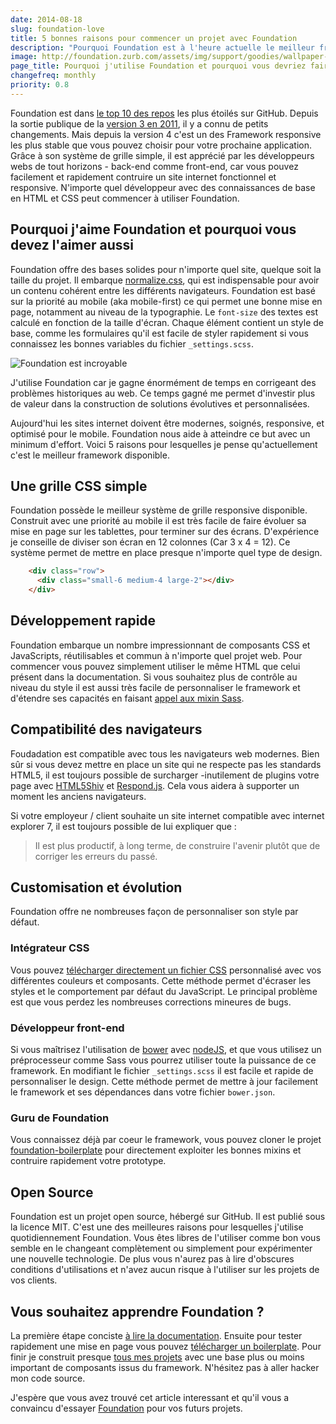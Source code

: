 ```yaml
---
date: 2014-08-18
slug: foundation-love
title: 5 bonnes raisons pour commencer un projet avec Foundation
description: "Pourquoi Foundation est à l'heure actuelle le meilleur framework pour le responsive design avec HTML & CSS ?"
image: http://foundation.zurb.com/assets/img/support/goodies/wallpaper-3%281024x768%29.jpg
page_title: Pourquoi j'utilise Foundation et pourquoi vous devriez faire pareil
changefreq: monthly
priority: 0.8
---
```


Foundation est dans [le top 10 des repos](https://github.com/trending?l=css&since=monthly) les plus étoilés sur GitHub. Depuis la sortie publique de la [version 3 en 2011](http://foundation.zurb.com/learn/about.html), il y a connu de petits changements. Mais depuis la version 4 c'est un des Framework responsive les plus stable que vous pouvez choisir pour votre prochaine application. Grâce à son système de grille simple, il est apprécié par les développeurs webs de tout horizons - back-end comme front-end, car vous pouvez facilement et rapidement contruire un site internet fonctionnel et responsive. N'importe quel développeur avec des connaissances de base en HTML et CSS peut commencer à utiliser Foundation.

## Pourquoi j'aime Foundation et pourquoi vous devez l'aimer aussi

Foundation offre des bases solides pour n'importe quel site, quelque soit la taille du projet. Il embarque [normalize.css](https://github.com/necolas/normalize.css), qui est indispensable pour avoir un contenu cohérent entre les différents navigateurs. Foundation est basé sur la priorité au mobile (aka mobile-first) ce qui permet une bonne mise en page, notamment au niveau de la typographie. Le `font-size` des textes est calculé en fonction de la taille d'écran. Chaque élément contient un style de base, comme les formulaires qu'il est facile de styler rapidement si vous connaissez les bonnes variables du fichier `_settings.scss`.

![Foundation est incroyable](http://foundation.zurb.com/assets/img/support/goodies/wallpaper-3%281024x768%29.jpg)

J'utilise Foundation car je gagne énormément de temps en corrigeant des problèmes historiques au web. Ce temps gagné me permet d'investir plus de valeur dans la construction de solutions évolutives et personnalisées.

Aujourd'hui les sites internet doivent être modernes, soignés, responsive, et optimisé pour le mobile. Foundation nous aide à atteindre ce but avec un minimum d'effort. Voici 5 raisons pour lesquelles je pense qu'actuellement c'est le meilleur framework disponible.

## Une grille CSS simple

Foundation possède le meilleur système de grille responsive disponible. Construit avec une priorité au mobile il est très facile de faire évoluer sa mise en page sur les tablettes, pour terminer sur des écrans. D'expérience je conseille de diviser son écran en 12 colonnes (Car 3 x 4 = 12). Ce système permet de mettre en place presque n'importe quel type de design.

~~~ html
    <div class="row">
      <div class="small-6 medium-4 large-2"></div>
    </div>
~~~

## Développement rapide

Foundation embarque un nombre impressionnant de composants CSS et JavaScripts, réutilisables et commun à n'importe quel projet web. Pour commencer vous pouvez simplement utiliser le même HTML que celui présent dans la documentation. Si vous souhaitez plus de contrôle au niveau du style il est aussi très facile de personnaliser le framework et d'étendre ses capacités en faisant [appel aux mixin Sass](/blog/grille-semantique.html).

## Compatibilité des navigateurs

Foudadation est compatible avec tous les navigateurs web modernes. Bien sûr si vous devez mettre en place un site qui ne respecte pas les standards HTML5, il est toujours possible de surcharger -inutilement de plugins votre page avec [HTML5Shiv](https://github.com/aFarkas/html5shiv) et [Respond.js](https://github.com/scottjehl/Respond). Cela vous aidera à supporter un moment les anciens navigateurs.

Si votre employeur / client souhaite un site internet compatible avec internet explorer 7, il est toujours possible de lui expliquer que :

> Il est plus productif, à long terme, de construire l'avenir plutôt que de corriger les erreurs du passé.

## Customisation et évolution

Foundation offre ne nombreuses façon de personnaliser son style par défaut.

### Intégrateur CSS

Vous pouvez [télécharger directement un fichier CSS](http://foundation.zurb.com/develop/download.html) personnalisé avec vos différentes couleurs et composants.
Cette méthode permet d'écraser les styles et le comportement par défaut du JavaScript. Le principal problème est que vous perdez les nombreuses corrections mineures de bugs.

### Développeur front-end

Si vous maîtrisez l'utilisation de [bower](http://bower.io/) avec [nodeJS](http://nodejs.org/), et que vous utilisez un préprocesseur comme Sass vous pourrez utiliser toute la puissance de ce framework. En modifiant le fichier `_settings.scss` il est facile et rapide de personnaliser le design. Cette méthode permet de mettre à jour facilement le framework et ses dépendances dans votre fichier `bower.json`.

### Guru de Foundation

Vous connaissez déjà par coeur le framework, vous pouvez cloner le projet [foundation-boilerplate](https://github.com/flexbox/foundation-boilerplate) pour directement exploiter les bonnes mixins et contruire rapidement votre prototype.

## Open Source

Foundation est un projet open source, hébergé sur GitHub. Il est publié sous la licence MIT. C'est une des meilleures raisons pour lesquelles j'utilise quotidiennement Foundation. Vous êtes libres de l'utiliser comme bon vous semble en le changeant complètement ou simplement pour expérimenter une nouvelle technologie. De plus vous n'aurez pas à lire d'obscures conditions d'utilisations et n'avez aucun risque à l'utiliser sur les projets de vos clients.

## Vous souhaitez apprendre Foundation ?

La première étape conciste [à lire la documentation](http://foundation.zurb.com/docs/). Ensuite pour tester rapidement une mise en page vous pouvez [télécharger un boilerplate](https://github.com/flexbox/foundation-boilerplate/archive/gh-pages.zip). Pour finir je construit presque [tous mes projets](https://github.com/flexbox/) avec une base plus ou moins important de composants issus du framework. N'hésitez pas à aller hacker mon code source.

J'espère que vous avez trouvé cet article interessant et qu'il vous a convaincu d'essayer [Foundation](http://foundation.zurb.com/) pour vos futurs projets.
